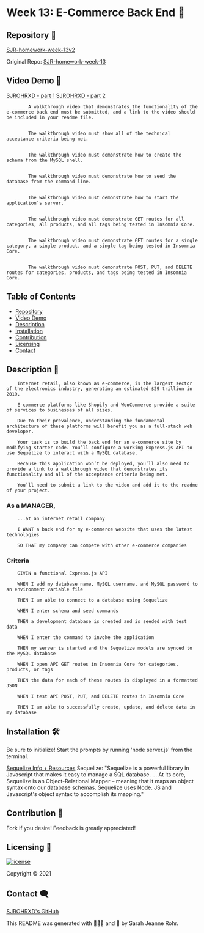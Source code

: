 # Week 13: E-Commerce Back End 🛒 #

## Repository 🌼

[SJR-homework-week-13v2](https://github.com/SJROHRXD/SJR-homework-week-13v2)

Original Repo:
[SJR-homework-week-13](https://github.com/SJROHRXD/SJR-homework-week-13)


## Video Demo 🌷
[SJROHRXD - part 1](https://youtu.be/QsPZtcYVtVg)
[SJROHRXD - part 2](https://youtu.be/LUNnAM2eqN8)

            A walkthrough video that demonstrates the functionality of the e-commerce back end must be submitted, and a link to the video should be included in your readme file.


            The walkthrough video must show all of the technical acceptance criteria being met.


            The walkthrough video must demonstrate how to create the schema from the MySQL shell.


            The walkthrough video must demonstrate how to seed the database from the command line.


            The walkthrough video must demonstrate how to start the application’s server.


            The walkthrough video must demonstrate GET routes for all categories, all products, and all tags being tested in Insomnia Core.


            The walkthrough video must demonstrate GET routes for a single category, a single product, and a single tag being tested in Insomnia Core.


            The walkthrough video must demonstrate POST, PUT, and DELETE routes for categories, products, and tags being tested in Insomnia Core.


## Table of Contents ##

- [Repository](#Repository-)
- [Video Demo](#Video-Demo-)
- [Description](#Description-)
- [Installation](#Installation-)
- [Contribution](#Contribution-)
- [Licensing](#Licensing-)
- [Contact](#Contact-)

## Description 📌

        Internet retail, also known as e-commerce, is the largest sector of the electronics industry, generating an estimated $29 trillion in 2019.
        
        E-commerce platforms like Shopify and WooCommerce provide a suite of services to businesses of all sizes.
        
        Due to their prevalence, understanding the fundamental architecture of these platforms will benefit you as a full-stack web developer.
        
        Your task is to build the back end for an e-commerce site by modifying starter code. You’ll configure a working Express.js API to use Sequelize to interact with a MySQL database.

        Because this application won’t be deployed, you’ll also need to provide a link to a walkthrough video that demonstrates its functionality and all of the acceptance criteria being met. 
        
        You’ll need to submit a link to the video and add it to the readme of your project.


### As a MANAGER,

        ...at an internet retail company
        
        I WANT a back end for my e-commerce website that uses the latest technologies
        
        SO THAT my company can compete with other e-commerce companies

### Criteria

        GIVEN a functional Express.js API
        
        WHEN I add my database name, MySQL username, and MySQL password to an environment variable file
        
        THEN I am able to connect to a database using Sequelize
        
        WHEN I enter schema and seed commands
        
        THEN a development database is created and is seeded with test data
        
        WHEN I enter the command to invoke the application
        
        THEN my server is started and the Sequelize models are synced to the MySQL database
        
        WHEN I open API GET routes in Insomnia Core for categories, products, or tags
        
        THEN the data for each of these routes is displayed in a formatted JSON
        
        WHEN I test API POST, PUT, and DELETE routes in Insomnia Core
        
        THEN I am able to successfully create, update, and delete data in my database


## Installation 🛠

Be sure to initialize! Start the prompts by running 'node server.js' from the terminal.

[Sequelize Info + Resources](https://gist.github.com/zcaceres/742744b708393c022703b615d1bffbb1)
Sequelize: "Sequelize is a powerful library in Javascript that makes it easy to manage a SQL database. ... At its core, Sequelize is an Object-Relational Mapper – meaning that it maps an object syntax onto our database schemas. Sequelize uses Node. JS and Javascript's object syntax to accomplish its mapping."


## Contribution 🤝

Fork if you desire! Feedback is greatly appreciated!


## Licensing 🧾

[![license](https://img.shields.io/github/license/SJROHRXD/SJR-homework-week-18?color=hotpink&style=plastic)](https://github.com/SJROHRXD/SJR-homework-week-18/blob/master/LICENSE)


Copyright &copy; 2021


## Contact 🗨

[SJROHRXD's GitHub](https://github.com/SJROHRXD)

This README was generated with 🌼🌷🌻 and 🤍 by Sarah Jeanne Rohr.
